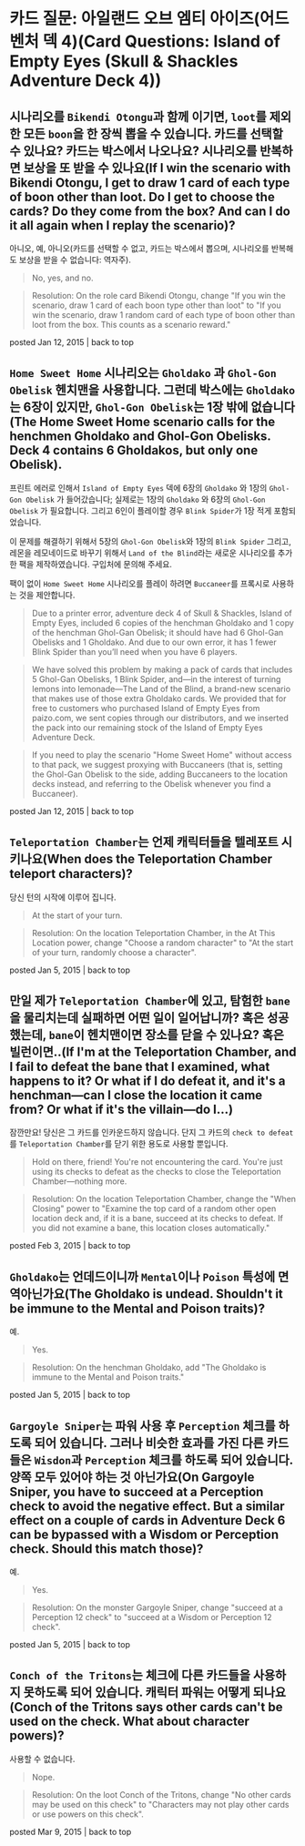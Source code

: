 # 카드 질문: 아일랜드 오브 엠티 아이즈(어드벤처 덱 4)(Card Questions: Island of Empty Eyes (Skull & Shackles Adventure Deck 4))

## 시나리오를 `Bikendi Otongu`과 함께 이기면, `loot`를 제외한 모든 `boon`을 한 장씩 뽑을 수 있습니다. 카드를 선택할 수 있나요? 카드는 박스에서 나오나요? 시나리오를 반복하면 보상을 또 받을 수 있나요(If I win the scenario with Bikendi Otongu, I get to draw 1 card of each type of boon other than loot. Do I get to choose the cards? Do they come from the box? And can I do it all again when I replay the scenario)?

아니오, 예, 아니오(카드를 선택할 수 없고, 카드는 박스에서 뽑으며, 시나리오를 반복해도 보상을 받을 수 없습니다: 역자주).

> No, yes, and no.

> Resolution: On the role card Bikendi Otongu, change "If you win the scenario, draw 1 card of each boon type other than loot" to "If you win the scenario, draw 1 random card of each type of boon other than loot from the box. This counts as a scenario reward."

posted Jan 12, 2015 | back to top

## `Home Sweet Home` 시나리오는 `Gholdako` 과 `Ghol-Gon Obelisk` 헨치맨을 사용합니다. 그런데 박스에는 `Gholdako`는 6장이 있지만, `Ghol-Gon Obelisk`는 1장 밖에 없습니다(The Home Sweet Home scenario calls for the henchmen Gholdako and Ghol-Gon Obelisks. Deck 4 contains 6 Gholdakos, but only one Obelisk).

프린트 에러로 인해서 `Island of Empty Eyes` 덱에 6장의 `Gholdako` 와 1장의 `Ghol-Gon Obelisk` 가 들어갔습니다; 실제로는 1장의 `Gholdako` 와 6장의 `Ghol-Gon Obelisk` 가 필요합니다. 그리고 6인이 플레이할 경우 `Blink Spider`가 1장 적게 포함되었습니다. 

이 문제를 해결하기 위해서 5장의 `Ghol-Gon Obelisk`와 1장의 `Blink Spider` 그리고, 레몬을 레모네이드로 바꾸기 위해서 `Land of the Blind`라는 새로운 시나리오를 추가한 팩을 제작하였습니다. 구입처에 문의해 주세요.

팩이 없이 `Home Sweet Home` 시나리오를 플레이 하려면 `Buccaneer`를 프록시로 사용하는 것을 제안합니다.

> Due to a printer error, adventure deck 4 of Skull & Shackles, Island of Empty Eyes, included 6 copies of the henchman Gholdako and 1 copy of the henchman Ghol-Gan Obelisk; it should have had 6 Ghol-Gan Obelisks and 1 Gholdako. And due to our own error, it has 1 fewer Blink Spider than you’ll need when you have 6 players.

> We have solved this problem by making a pack of cards that includes 5 Ghol-Gan Obelisks, 1 Blink Spider, and—in the interest of turning lemons into lemonade—The Land of the Blind, a brand-new scenario that makes use of those extra Gholdako cards. We provided that for free to customers who purchased Island of Empty Eyes from paizo.com, we sent copies through our distributors, and we inserted the pack into our remaining stock of the Island of Empty Eyes Adventure Deck.

> If you need to play the scenario "Home Sweet Home" without access to that pack, we suggest proxying with Buccaneers (that is, setting the Ghol-Gan Obelisk to the side, adding Buccaneers to the location decks instead, and referring to the Obelisk whenever you find a Buccaneer).

posted Jan 12, 2015 | back to top

## `Teleportation Chamber`는 언제 캐릭터들을 텔레포트 시키나요(When does the Teleportation Chamber teleport characters)?

당신 턴의 시작에 이루어 집니다.

> At the start of your turn.

> Resolution: On the location Teleportation Chamber, in the At This Location power, change "Choose a random character" to "At the start of your turn, randomly choose a character".

posted Jan 5, 2015 | back to top

## 만일 제가 `Teleportation Chamber`에 있고, 탐험한 `bane`을 물리치는데 실패하면 어떤 일이 일어납니까? 혹은 성공했는데, `bane`이 헨치맨이면 장소를 닫을 수 있나요? 혹은 빌런이면..(If I'm at the Teleportation Chamber, and I fail to defeat the bane that I examined, what happens to it? Or what if I do defeat it, and it's a henchman—can I close the location it came from? Or what if it's the villain—do I...)

잠깐만요! 당신은 그 카드를 인카운드하지 않습니다. 단지 그 카드의 `check to defeat` 를 `Teleportation Chamber`를 닫기 위한 용도로 사용할 뿐입니다.

> Hold on there, friend! You're not encountering the card. You're just using its checks to defeat as the checks to close the Teleportation Chamber—nothing more.

> Resolution: On the location Teleportation Chamber, change the "When Closing" power to "Examine the top card of a random other open location deck and, if it is a bane, succeed at its checks to defeat. If you did not examine a bane, this location closes automatically."

posted Feb 3, 2015 | back to top

## `Gholdako`는 언데드이니까 `Mental`이나 `Poison` 특성에 면역아닌가요(The Gholdako is undead. Shouldn't it be immune to the Mental and Poison traits)?

예.

> Yes.

> Resolution: On the henchman Gholdako, add "The Gholdako is immune to the Mental and Poison traits."

posted Jan 5, 2015 | back to top

## `Gargoyle Sniper`는 파워 사용 후 `Perception` 체크를 하도록 되어 있습니다. 그러나 비슷한 효과를 가진 다른 카드들은 `Wisdon`과 `Perception` 체크를 하도록 되어 있습니다. 양쪽 모두 있어야 하는 것 아닌가요(On Gargoyle Sniper, you have to succeed at a Perception check to avoid the negative effect. But a similar effect on a couple of cards in Adventure Deck 6 can be bypassed with a Wisdom or Perception check. Should this match those)?

예.

> Yes.

> Resolution: On the monster Gargoyle Sniper, change "succeed at a Perception 12 check" to "succeed at a Wisdom or Perception 12 check".

posted Jan 5, 2015 | back to top

## `Conch of the Tritons`는 체크에 다른 카드들을 사용하지 못하도록 되어 있습니다. 캐릭터 파워는 어떻게 되나요(Conch of the Tritons says other cards can't be used on the check. What about character powers)?

사용할 수 없습니다.

> Nope.

> Resolution: On the loot Conch of the Tritons, change "No other cards may be used on this check" to "Characters may not play other cards or use powers on this check".

posted Mar 9, 2015 | back to top
